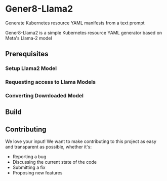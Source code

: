 # Gener8-Llama2
Generate Kubernetes resource YAML manifests from a text prompt

Gener8-Llama2 is a simple Kubernetes resource YAML generator based on Meta's Llama-2 model

## Prerequisites

### Setup Llama2 Model

### Requesting access to Llama Models


### Converting Downloaded Model


## Build


## Contributing

We love your input! We want to make contributing to this project as easy and transparent as possible, whether it's:
- Reporting a bug
- Discussing the current state of the code
- Submitting a fix
- Proposing new features
